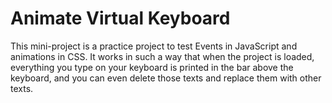 # Animate Virtual Keyboard

This mini-project is a practice project to test Events in JavaScript and animations in CSS.
It works in such a way that when the project is loaded, everything you type on your keyboard is printed in the bar above the keyboard, and you can even delete those texts and replace them with other texts.